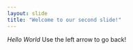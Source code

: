 ```yaml
---
layout: slide
title: "Welcome to our second slide!"
---
```

*Hello World*
Use the left arrow to go back!


